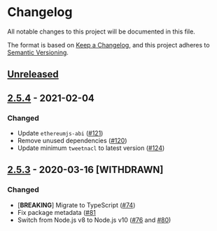# Changelog

All notable changes to this project will be documented in this file.

The format is based on [Keep a Changelog](https://keepachangelog.com/en/1.0.0/), and this project adheres to [Semantic Versioning](https://semver.org/spec/v2.0.0.html).

## [Unreleased](https://github.com/MetaMask/eth-sig-util/compare/v2.5.4...HEAD)

## [2.5.4](https://github.com/MetaMask/eth-sig-util/compare/v2.5.3...v2.5.4) - 2021-02-04

### Changed

* Update `ethereumjs-abi` \([\#121](https://github.com/MetaMask/eth-sig-util/pull/121)\)
* Remove unused dependencies \([\#120](https://github.com/MetaMask/eth-sig-util/pull/120)\)
* Update minimum `tweetnacl` to latest version \([\#124](https://github.com/MetaMask/eth-sig-util/pull/124)\)

## [2.5.3](https://github.com/MetaMask/eth-sig-util/compare/v2.5.2...v2.5.3) - 2020-03-16 \[WITHDRAWN\]

### Changed

* \[**BREAKING**\] Migrate to TypeScript \([\#74](https://github.com/MetaMask/eth-sig-util/pull/74)\)
* Fix package metadata \([\#81](https://github.com/MetaMask/eth-sig-util/pull/81)
* Switch from Node.js v8 to Node.js v10 \([\#76](https://github.com/MetaMask/eth-sig-util/pull/77) and [\#80](https://github.com/MetaMask/eth-sig-util/pull/80)\)

